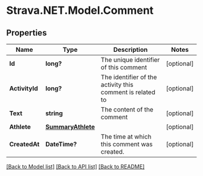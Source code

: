# Strava.NET.Model.Comment
## Properties

Name | Type | Description | Notes
------------ | ------------- | ------------- | -------------
**Id** | **long?** | The unique identifier of this comment | [optional] 
**ActivityId** | **long?** | The identifier of the activity this comment is related to | [optional] 
**Text** | **string** | The content of the comment | [optional] 
**Athlete** | [**SummaryAthlete**](SummaryAthlete.md) |  | [optional] 
**CreatedAt** | **DateTime?** | The time at which this comment was created. | [optional] 

[[Back to Model list]](../README.md#documentation-for-models) [[Back to API list]](../README.md#documentation-for-api-endpoints) [[Back to README]](../README.md)

